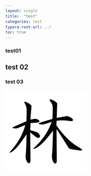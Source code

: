 ```yaml
---
layout: single
title:  "test"
categories: test
typora-root-url: ../
toc: true
---
```


### test01

## test 02

### test 03



![forest](/images/2023-02-13-first/forest.png)
